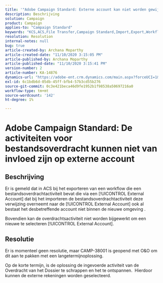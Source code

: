 ```yaml
---
title: '"Adobe Campaign Standard: Externe account kan niet worden gewijzigd door activiteiten voor bestandsoverdracht'
description: Beschrijving
solution: Campaign
product: Campaign
applies-to: "Campaign Standard"
keywords: "KCS,ACS,File Transfer,Campaign Standard,Import,Export,Workflow"
resolution: Resolution
internal-notes: null
bug: true
article-created-by: Archana Moparthy
article-created-date: "11/10/2020 3:15:05 PM"
article-published-by: Archana Moparthy
article-published-date: "11/10/2020 3:15:41 PM"
version-number: 2
article-number: KA-14876
dynamics-url: "https://adobe-ent.crm.dynamics.com/main.aspx?forceUCI=1&pagetype=entityrecord&etn=knowledgearticle&id=08eeef7c-6723-eb11-a813-00224809820c"
exl-id: 6c1bdb6d-05db-45ff-bfb4-57b3cd55b276
source-git-commit: 0c3e421beca46d9fe1952b1f98538a50697216a0
workflow-type: tm+mt
source-wordcount: '142'
ht-degree: 1%

---
```


# Adobe Campaign Standard: De activiteiten voor bestandsoverdracht kunnen niet van invloed zijn op externe account

## Beschrijving

Er is gemeld dat in ACS bij het exporteren van een workflow die een bestandsoverdrachtactiviteit bevat die via een [!UICONTROL External Account] dat bij het importeren de bestandsoverdrachtactiviteit deze verwijzing overneemt naar de [!UICONTROL External Account] ook al bestaat het desbetreffende account niet binnen de nieuwe omgeving .

Bovendien kan de overdrachtsactiviteit niet worden bijgewerkt om een nieuwe te selecteren [!UICONTROL External Account].

## Resolutie

Er is momenteel geen resolutie, maar CAMP-38001 is geopend met O&amp;O om dit aan te pakken met een langetermijnoplossing.

Op de korte termijn, is de oplossing de ingevoerde activiteit van de Overdracht van het Dossier te schrappen en het te ontspannen.  Hierdoor kunnen de externe rekeningen worden geselecteerd.
